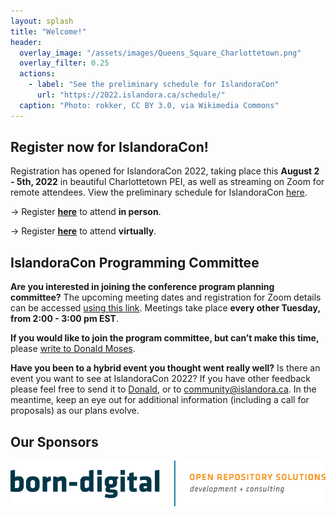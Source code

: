 ```yaml
---
layout: splash
title: "Welcome!"
header:
  overlay_image: "/assets/images/Queens_Square_Charlottetown.png"
  overlay_filter: 0.25
  actions:
    - label: "See the preliminary schedule for IslandoraCon"
      url: "https://2022.islandora.ca/schedule/"
  caption: "Photo: rokker, CC BY 3.0, via Wikimedia Commons"
---
```


## Register now for IslandoraCon!

Registration has opened for IslandoraCon 2022, taking place this **August 2 - 5th, 2022** in beautiful Charlottetown PEI, as well as streaming on Zoom for remote attendees. View the preliminary schedule for IslandoraCon [here](https://2022.islandora.ca/schedule/).

→ Register [**here**](https://www.eventbrite.ca/e/islandoracon-2022-tickets-313517187347) to attend **in person**.

→ Register [**here**](https://www.eventbrite.ca/e/islandoracon-2022-virtual-tickets-317680469837) to attend **virtually**.


## IslandoraCon Programming Committee

**Are you interested in joining the conference program planning committee?** The upcoming meeting dates and registration for Zoom details can be accessed [using this link](https://us02web.zoom.us/meeting/register/tZElfu2hqTorGNYDda4sqCQyeSPLUbsCd-E9). Meetings take place **every other Tuesday, from 2:00 - 3:00 pm EST**.

**If you would like to join the program committee, but can’t make this time,** please [write to Donald Moses](mailto:dmoses@upei.ca). 

**Have you been to a hybrid event you thought went really well?** 
Is there an event you want to see at IslandoraCon 2022? If you have other feedback please feel free to send it to [Donald](mailto:dmoses@upei.ca), or to [community@islandora.ca](mailto:community@islandora.ca). In the meantime, keep an eye out for additional information (including a call for proposals) as our plans evolve.

## Our Sponsors

<p align="center"><img src="assets/images/born-digital-logo.png" alt="Born-Digital logo" /></p>

